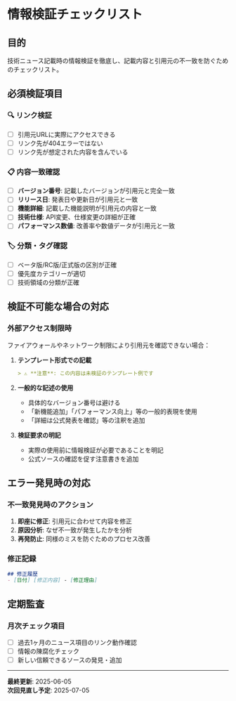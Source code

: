 # 情報検証チェックリスト

## 目的
技術ニュース記載時の情報検証を徹底し、記載内容と引用元の不一致を防ぐためのチェックリスト。

## 必須検証項目

### 🔍 リンク検証
- [ ] 引用元URLに実際にアクセスできる
- [ ] リンク先が404エラーではない
- [ ] リンク先が想定された内容を含んでいる

### 📋 内容一致確認
- [ ] **バージョン番号**: 記載したバージョンが引用元と完全一致
- [ ] **リリース日**: 発表日や更新日が引用元と一致
- [ ] **機能詳細**: 記載した機能説明が引用元の内容と一致
- [ ] **技術仕様**: API変更、仕様変更の詳細が正確
- [ ] **パフォーマンス数値**: 改善率や数値データが引用元と一致

### 🏷️ 分類・タグ確認
- [ ] ベータ版/RC版/正式版の区別が正確
- [ ] 優先度カテゴリーが適切
- [ ] 技術領域の分類が正確

## 検証不可能な場合の対応

### 外部アクセス制限時
ファイアウォールやネットワーク制限により引用元を確認できない場合：

1. **テンプレート形式での記載**
   ```markdown
   > ⚠️ **注意**: この内容は未検証のテンプレート例です
   ```

2. **一般的な記述の使用**
   - 具体的なバージョン番号は避ける
   - 「新機能追加」「パフォーマンス向上」等の一般的表現を使用
   - 「詳細は公式発表を確認」等の注釈を追加

3. **検証要求の明記**
   - 実際の使用前に情報検証が必要であることを明記
   - 公式ソースの確認を促す注意書きを追加

## エラー発見時の対応

### 不一致発見時のアクション
1. **即座に修正**: 引用元に合わせて内容を修正
2. **原因分析**: なぜ不一致が発生したかを分析
3. **再発防止**: 同様のミスを防ぐためのプロセス改善

### 修正記録
```markdown
## 修正履歴
- [日付] [修正内容] - [修正理由]
```

## 定期監査

### 月次チェック項目
- [ ] 過去1ヶ月のニュース項目のリンク動作確認
- [ ] 情報の陳腐化チェック
- [ ] 新しい信頼できるソースの発見・追加

---

**最終更新**: 2025-06-05  
**次回見直し予定**: 2025-07-05